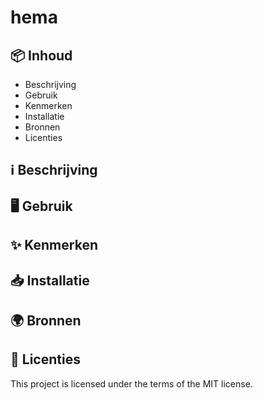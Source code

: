 # hema

## 📦 Inhoud
* Beschrijving
* Gebruik
* Kenmerken
* Installatie
* Bronnen
* Licenties

## ℹ️ Beschrijving
## 🖥️ Gebruik
## ✨ Kenmerken
## 📥 Installatie
## 🌍 Bronnen

## 🪪 Licenties
This project is licensed under the terms of the MIT license.
